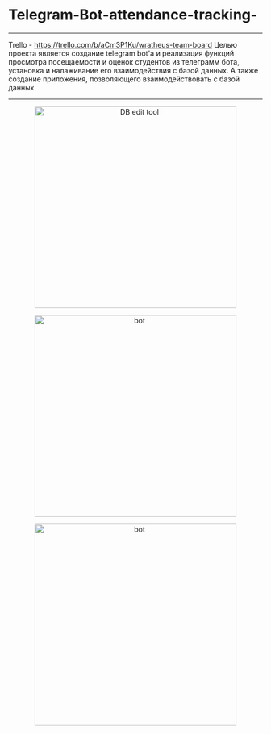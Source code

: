 # Telegram-Bot-attendance-tracking-
*************************************************************************************************************************************************************************
Trello - https://trello.com/b/aCm3P1Ku/wratheus-team-board
Целью проекта является создание telegram bot'a и реализация функций просмотра посещаемости и оценок студентов из телеграмм бота, установка и налаживание его взаимодействия с базой данных. А также создание приложения, позволяющего взаимодействовать с базой данных
*************************************************************************************************************************************************************************
<p align="center">
  <img src="https://i.imgur.com/WKCwWmO.png" alt="DB edit tool" width="400" />
  </p>
  <p align="center">
  <img src="https://i.imgur.com/WCJ8TFK.jpg" alt="bot" width="400"/>
    </p>
  <p align="center">
    <img src="https://i.imgur.com/thbcKXd.jpg" alt="bot" width="400"/>
    </p>
</p>
